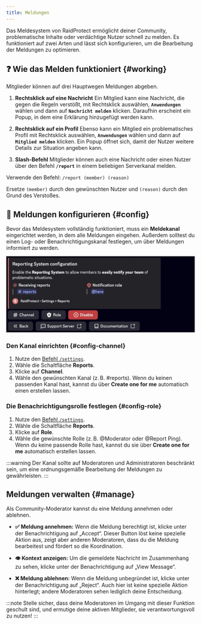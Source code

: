 ```yaml
---
title: Meldungen
---
```


Das Meldesystem von RaidProtect ermöglicht deiner Community, problematische Inhalte oder verdächtige Nutzer schnell zu melden. Es funktioniert auf zwei Arten und lässt sich konfigurieren, um die Bearbeitung der Meldungen zu optimieren.

## ❓ Wie das Melden funktioniert {#working}
Mitglieder können auf drei Hauptwegen Meldungen abgeben.

1. **Rechtsklick auf eine Nachricht**
Ein Mitglied kann eine Nachricht, die gegen die Regeln verstößt, mit Rechtsklick auswählen, **`Anwendungen`** wählen und dann auf **`Nachricht melden`** klicken. Daraufhin erscheint ein Popup, in dem eine Erklärung hinzugefügt werden kann.

2. **Rechtsklick auf ein Profil**
Ebenso kann ein Mitglied ein problematisches Profil mit Rechtsklick auswählen, **`Anwendungen`** wählen und dann auf **`Mitglied melden`** klicken. Ein Popup öffnet sich, damit der Nutzer weitere Details zur Situation angeben kann.

3. **Slash-Befehl**
Mitglieder können auch eine Nachricht oder einen Nutzer über den Befehl **`/report`** in einem beliebigen Serverkanal melden.

Verwende den Befehl: ```/report (member) (reason)```

Ersetze `(member)` durch den gewünschten Nutzer und `(reason)` durch den Grund des Verstoßes.

## 🚩 Meldungen konfigurieren {#config}

Bevor das Meldesystem vollständig funktioniert, muss ein **Meldekanal** eingerichtet werden, in dem alle Meldungen eingehen. Außerdem solltest du einen Log- oder Benachrichtigungskanal festlegen, um über Meldungen informiert zu werden.

![Report settings screenshot](../../../../en/docusaurus-plugin-content-docs/current/assets/rp-settings-reports.webp)

### Den Kanal einrichten {#config-channel}

1. Nutze den [Befehl `/settings`](../setup.md#settings).
2. Wähle die Schaltfläche **Reports**.
3. Klicke auf **Channel**.
4. Wähle den gewünschten Kanal (z. B. #reports).
   Wenn du keinen passenden Kanal hast, kannst du über **Create one for me** automatisch einen erstellen lassen.

### Die Benachrichtigungsrolle festlegen {#config-role}

1. Nutze den [Befehl `/settings`](../setup.md#settings).
2. Wähle die Schaltfläche **Reports**.
3. Klicke auf **Role**.
4. Wähle die gewünschte Rolle (z. B. @Moderator oder @Report Ping).
   Wenn du keine passende Rolle hast, kannst du sie über **Create one for me** automatisch erstellen lassen.

:::warning
Der Kanal sollte auf Moderatoren und Administratoren beschränkt sein, um eine ordnungsgemäße Bearbeitung der Meldungen zu gewährleisten.
:::

## Meldungen verwalten {#manage}

Als Community-Moderator kannst du eine Meldung annehmen oder ablehnen.

- **✅ Meldung annehmen:** Wenn die Meldung berechtigt ist, klicke unter der Benachrichtigung auf „Accept“. Dieser Button löst keine spezielle Aktion aus, zeigt aber anderen Moderatoren, dass du die Meldung bearbeitest und fördert so die Koordination.

- **👁️ Kontext anzeigen:** Um die gemeldete Nachricht im Zusammenhang zu sehen, klicke unter der Benachrichtigung auf „View Message“.

- **❌ Meldung ablehnen:** Wenn die Meldung unbegründet ist, klicke unter der Benachrichtigung auf „Reject“. Auch hier ist keine spezielle Aktion hinterlegt; andere Moderatoren sehen lediglich deine Entscheidung.

:::note
Stelle sicher, dass deine Moderatoren im Umgang mit dieser Funktion geschult sind, und ermutige deine aktiven Mitglieder, sie verantwortungsvoll zu nutzen!
:::
